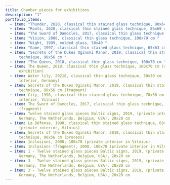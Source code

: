 ```yaml
---
title: Chamber pieces for exhibitions
description: "1"
portfolio_items:
  - item: "Thunder, 2020, classical thin stained glass technique, 80x64 cm "
  - item: "Roots, 2020, classical thin stained glass technique, 86x69 cm "
  - item: "The Sword of Damocles, 2017, classical thin glass technique, 100x70 cm "
  - item: "Vision, 2008, classical thin glass technique, 100x70 cm "
  - item: "Night, 1989, molded glass, 50x40 "
  - item: "Game, 1997, classical thin stained glass technique, 65x63 cm "
  - item: "Secrets of the Dukes Oginski Manor, 2019, classical thin stained glass
      technique, 90x56 cm "
  - item: "The Queen, 2018, classical thin glass technique, 100x70 cm "
  - item: The Queen, 2018, classical thin glass technique, 100x70 cm (at the
      exhibition)
  - item: Water lily, 20218, classical thin glass technique, 30x30 cm (private
      interior, Germany)
  - item: Secrets of the Dukes Oginski Manor, 2019, classical thin stained glass
      technique, 90x56 cm (fragment)
  - item: City, 1998, classical thin stained glass technique, 70x50 cm (private
      interior, Vilnius)
  - item: The Sword of Damocles, 2017, classical thin glass technique, 100x70 cm
      (fragment)
  - item: Twelve stained glass pieces Baltic signs, 2019, (private interiors,
      Germany, The Netherlands, Belgium, USA), 20x20 cm
  - item: La Défense, 1998, classical thin stained glass technique, 68x50 cm
      (private interior, Vilnius)
  - item: Secrets of the Dukes Oginski Manor, 2019, classical thin stained glass
      technique, 90x56 cm (process)
  - item: Inclusions, 2000, 100x70 (private interior in Vilnius)
  - item: Inclusions (fragment), 2000, 100x70 (private interior in Vilnius)
  - item: 1 - Twelve stained glass pieces Baltic signs, 2019, (private interiors,
      Germany, The Netherlands, Belgium, USA), 20x20 cm
  - item: 3 - Twelve stained glass pieces Baltic signs, 2019, (private interiors,
      Germany, The Netherlands, Belgium, USA), 20x20 cm
  - item: 3 - Twelve stained glass pieces Baltic signs, 2019, (private interiors,
      Germany, The Netherlands, Belgium, USA), 20x20 cm
---
```

